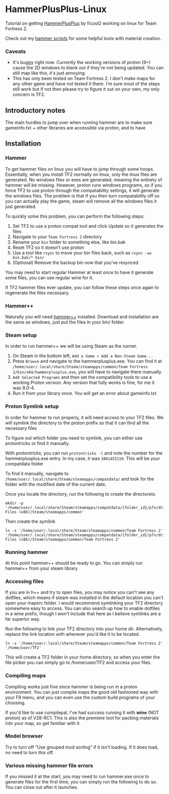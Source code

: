 # HammerPlusPlus-Linux
Tutorial on getting [HammerPlusPlus](https://ficool2.github.io/HammerPlusPlus-Website/index.html) by ficool2 working on linux for Team Fortress 2.

Check out my [hammer scripts](https://github.com/rsedxcftvgyhbujnkiqwe/linux-hammer-scripts) for some helpful tools with material creation.

### Caveats
- It's buggy right now. Currently the working versions of proton (9+) cause the 2D windows to blank out if they're not being updated. You can still map like this, it's just annoying. 
- This has only been tested on Team Fortress 2. I don't make maps for any other game and have not tested it there. I'm sure most of the steps still work but if not then please try to figure it out on your own, my only concern is TF2.
## Introductory notes
The main hurdles to jump over when running hammer are to make sure gameinfo.txt + other libraries are accessible via proton, and to have 

## Installation
### Hammer
To get hammer files on linux you will have to jump through some hoops. Essentially, when you install TF2 normally on linux, only the linux files are generated. No windows files or exes are generated, meaning the entirety of hammer will be missing. However, proton runs windows programs, so if you force TF2 to use proton through the compatability settings, it will generate the windows files. The problem is that if you then turn compatability off so you can actually play the game, steam will remove all the windows files it just generated. 

To quickly solve this problem, you can perform the following steps:
1. Set TF2 to use a proton compat tool and click Update so it generates the files
2. Navigate to your `Team Fortress 2` directory
3. Rename your `bin` folder to something else, like bin.bak
4. Reset TF2 so it doesn't use proton
5. Use a tool like `rsync` to move your bin files back, such as `rsync -av bin.bak/* bin/`
6. (Optional) Remove the backup bin now that you've resynced

You may need to start regular Hammer at least once to have it generate some files, you can use regular wine for it.

If TF2 hammer files ever update, you can follow these steps once again to regenerate the files necessary.

### Hammer++
Naturally you will need [hammer++](https://ficool2.github.io/HammerPlusPlus-Website/download.html) installed. Download and installation are the same as windows, just put the files in your bin/ folder. 

### Steam setup
In order to run hammer++ we will be using Steam as the runner.
1. On Steam in the bottom left, `Add a Game > Add a Non-Steam Game...`
2. Press `Browse` and navigate to the hammerplusplus.exe. You can find it at `/home/user/.local/share/Steam/steamapps/common/Team Fortress 2/bin/x64/hammerplusplus.exe`, you will have to navigate there manually.
3. `Add Selected Programs` and then set the compatibility tools to use a working Proton version. Any version that fully works is fine, for me it was 9.0-4.
4. Run it from your library once. You will get an error about gameinfo.txt
### Proton Symlink setup
In order for hammer to run properly, it will need access to your TF2 files. We will symlink the directory to the proton prefix so that it can find all the necessary files

To figure out which folder you need to symlink, you can either use protontricks or find it manually. 

With protontricks, you can run `protontricks -l` and note the number for the hammerplusplus.exe entry. In my case, it was `3801452119`. This will be your compatdata folder

To find it manually, navigate to `/home/user/.local/share/Steam/steamapps/compatdata/` and look for the folder with the modified date of the current date.

Once you locate the directory, run the following to create the directoreis:
```
mkdir -p '/home/user/.local/share/Steam/steamapps/compatdata/{folder_id}/pfx/drive_c/Program Files (x86)/Steam/steamapps/common'
```
Then create the symlink
```
ln -s '/home/user/.local/share/Steam/steamapps/common/Team Fortress 2' '/home/user/.local/share/Steam/steamapps/compatdata/{folder_id}/pfx/drive_c/Program Files (x86)/Steam/steamapps/common/Team Fortress 2'
```
### Running hammer
At this point hammer++ should be ready to go. You can simply run hammer++ from your steam library
### Accessing files
If you are in h++ and try to open files, you may notice you can't see any dotfiles, which means if steam was installed in the default location you can't open your mapsrc folder. I would recommend symlinking your TF2 directory somewhere easy to access. You can also search up how to enable dotfiles in a wine prefix, though I won't include that here as I believe symlinks are a far superior way.

Run the following to link your TF2 directory into your home dir. Alternatively, replace the link location with wherever you'd like it to be located.
```
ln -s '/home/user/.local/share/Steam/steamapps/common/Team Fortress 2' '/home/user/TF2'
```
This will create a TF2 folder in your home directory, so when you enter the file picker you can simply go to /home/user/TF2 and access your files.
### Compiling maps
Compiling works just fine since hammer is being run in a proton environment. You can just compile maps the good old fashioned way with your F9 menu, and you can even use the custom build programs of your choosing.

If you'd like to use compilepal, I've had success running it with **wine** (NOT proton) as of V28-RC1. This is also the premiere tool for packing materials into your map, so get familiar with it
### Model browser
Try to turn off "Use grouped mod sorting" if it isn't loading. If it does load, no need to turn this off.
### Various missing hammer file errors
If you missed it at the start, you may need to run hammer.exe once to generate files for the first time, you can simply run the following to do so. You can close out after it launches.

